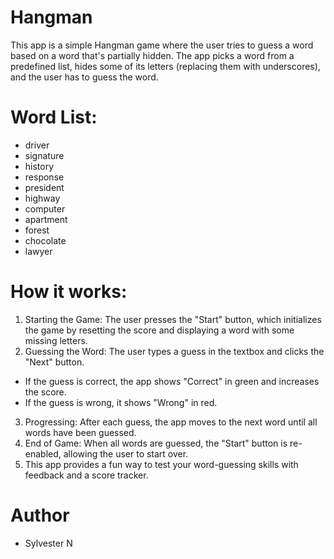 # Hangman 
This app is a simple Hangman game where the user tries to guess a word based on a word that's partially hidden. The app picks a word from a predefined list, hides some of its letters (replacing them with underscores), and the user has to guess the word.

# Word List:
- driver
- signature
- history
- response
- president
- highway
- computer
- apartment
- forest
- chocolate
- lawyer

# How it works:
1. Starting the Game: The user presses the "Start" button, which initializes the game by resetting the score and displaying a word with some missing letters.
2. Guessing the Word: The user types a guess in the textbox and clicks the "Next" button.
- If the guess is correct, the app shows "Correct" in green and increases the score.
- If the guess is wrong, it shows "Wrong" in red.
3. Progressing: After each guess, the app moves to the next word until all words have been guessed.
4. End of Game: When all words are guessed, the "Start" button is re-enabled, allowing the user to start over.
5. This app provides a fun way to test your word-guessing skills with feedback and a score tracker.

# Author 
- Sylvester N 
